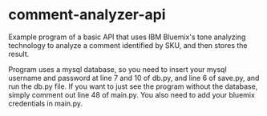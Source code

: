 # comment-analyzer-api
Example program of a basic API that uses IBM Bluemix's tone analyzing technology to analyze a comment identified by SKU,
and then stores the result.

Program uses a mysql database, so you need to insert your mysql username and password at line 7 and 
10 of db.py, and line 6 of save.py, and run the db.py file. If you want to just see the program without the database, simply 
comment out line 48 of main.py. You also need to add your bluemix credentials in main.py.